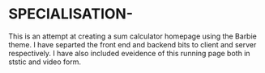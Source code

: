# SPECIALISATION-
This is an attempt at creating a sum calculator homepage using the Barbie theme. I have separted the front end and backend bits to client and server respectively. I have also included eveidence of this running page both in ststic and video form.
